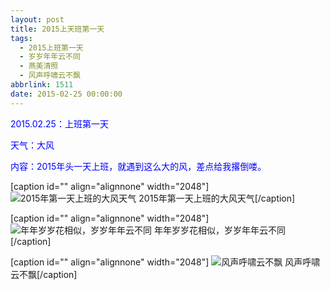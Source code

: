 ```yaml
---
layout: post
title: 2015上天班第一天
tags:
  - 2015上班第一天
  - 岁岁年年云不同
  - 燕美清照
  - 风声呼啸云不飘
abbrlink: 1511
date: 2015-02-25 00:00:00
---
```


<!-- build time:Sat Jun 23 2018 12:05:15 GMT+0800 (中国标准时间) -->

<span style="color:#00f">2015.02.25：上班第一天</span>

<span style="color:#00f">天气：大风</span>

<span style="color:#00f">内容：2015年头一天上班，就遇到这么大的风，差点给我撂倒喽。</span>

[caption id="" align="alignnone" width="2048"] ![2015年第一天上班的大风天气](http://ww3.sinaimg.cn/large/4eed32f2jw1eplb6a4fq3j21kw0w0qa5.jpg) 2015年第一天上班的大风天气[/caption]

[caption id="" align="alignnone" width="2048"] ![年年岁岁花相似，岁岁年年云不同](http://ww4.sinaimg.cn/large/4eed32f2jw1eplb6fdlnkj21kw0w0gsj.jpg) 年年岁岁花相似，岁岁年年云不同[/caption]

[caption id="" align="alignnone" width="2048"] ![风声呼啸云不飘](http://ww2.sinaimg.cn/large/4eed32f2jw1eplb6mf87jj21kw0w0n3z.jpg) 风声呼啸云不飘[/caption]
<!-- rebuild by neat -->